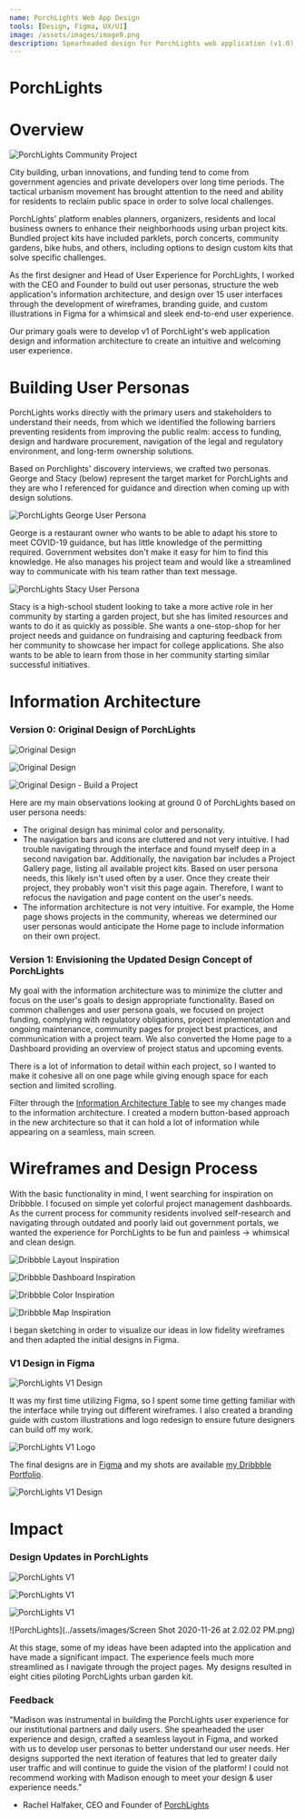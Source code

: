 ```yaml
---
name: PorchLights Web App Design
tools: [Design, Figma, UX/UI]
image: /assets/images/image9.png
description: Spearheaded design for PorchLights web application (v1.0), collaborating directly with the Founder and CEO to develop user personas, information architecture, and mapping out of user experience. Created 15 user interfaces through the development of wireframes, branding guide, and custom illustrations in Figma for a whimsical and sleek end-to-end user experience. Designs resulted in eight cities piloting PorchLights.
---
```

# PorchLights

# Overview

![PorchLights Community Project](https://miro.medium.com/max/1400/1*U0JGZ0TrjhATOj4PTP8A5A.png)

City building, urban innovations, and funding tend to come from government agencies and private developers over long time periods. The tactical urbanism movement has brought attention to the need and ability for residents to reclaim public space in order to solve local challenges.

PorchLights' platform enables planners, organizers, residents and local business owners to enhance their neighborhoods using urban project kits. Bundled project kits have included parklets, porch concerts, community gardens, bike hubs, and others, including options to design custom kits that solve specific challenges.

As the first designer and Head of User Experience for PorchLights, I worked with the CEO and Founder to build out user personas, structure the web application's information architecture, and design over 15 user interfaces through the development of wireframes, branding guide, and custom illustrations in Figma for a whimsical and sleek end-to-end user experience.

Our primary goals were to develop v1 of PorchLight's web application design and information architecture to create an intuitive and welcoming user experience.

# Building User Personas

PorchLights works directly with the primary users and stakeholders to understand their needs, from which we identified the following barriers preventing residents from improving the public realm: access to funding, design and hardware procurement, navigation of the legal and regulatory environment, and long-term ownership solutions.

Based on Porchlights' discovery interviews, we crafted two personas. George and Stacy (below) represent the target market for PorchLights and they are who I referenced for guidance and direction when coming up with design solutions.

![PorchLights George User Persona](https://cdn.dribbble.com/users/4750159/screenshots/14395304/media/07aad17552893f12acfbdbd2880d70df.png)

George is a restaurant owner who wants to be able to adapt his store to meet COVID-19 guidance, but has little knowledge of the permitting required. Government websites don't make it easy for him to find this knowledge. He also manages his project team and would like a streamlined way to communicate with his team rather than text message.

![PorchLights Stacy User Persona](../assets/images/Screen_Shot_2020-11-25_at_9.28.42_PM.png)

Stacy is a high-school student looking to take a more active role in her community by starting a garden project, but she has limited resources and wants to do it as quickly as possible. She wants a one-stop-shop for her project needs and guidance on fundraising and capturing feedback from her community to showcase her impact for college applications. She also wants to be able to learn from those in her community starting similar successful initiatives.

# Information Architecture

### Version 0: Original Design of PorchLights

![Original Design](../assets/images/Screen_Shot_2020-11-25_at_8.55.51_PM.png)

![Original Design](../assets/images/Screen_Shot_2020-11-25_at_8.55.24_PM.png)

![Original Design - Build a Project](../assets/images/Screen_Shot_2020-11-25_at_8.54.48_PM.png)

Here are my main observations looking at ground 0 of PorchLights based on user persona needs:

- The original design has minimal color and personality.
- The navigation bars and icons are cluttered and not very intuitive. I had trouble navigating through the interface and found myself deep in a second navigation bar. Additionally, the navigation bar includes a Project Gallery page, listing all available project kits. Based on user persona needs, this likely isn't used often by a user. Once they create their project, they probably won't visit this page again. Therefore, I want to refocus the navigation and page content on the user's needs.
- The information architecture is not very intuitive. For example, the Home page shows projects in the community, whereas we determined our user personas would anticipate the Home page to include information on their own project. 

### Version 1: Envisioning the Updated Design Concept of PorchLights

My goal with the information architecture was to minimize the clutter and focus on the user's goals to design appropriate functionality. Based on common challenges and user persona goals, we focused on project funding, complying with regulatory obligations, project implementation and ongoing maintenance, community pages for project best practices, and communication with a project team. We also converted the Home page to a Dashboard providing an overview of project status and upcoming events.

There is a lot of information to detail within each project, so I wanted to make it cohesive all on one page while giving enough space for each section and limited scrolling. 

Filter through the [Information Architecture Table](https://www.notion.so/4e7712e9f17743b29b01a8e30e3c7d9f?v=d709c87d82c64e2fad5a167d544b0b4f) to see my changes made to the information architecture. I created a modern button-based approach in the new architecture so that it can hold a lot of information while appearing on a seamless, main screen.


# Wireframes and Design Process

With the basic functionality in mind, I went searching for inspiration on Dribbble. I focused on simple yet colorful project management dashboards. As the current process for community residents involved self-research and navigating through outdated and poorly laid out government portals, we wanted the experience for PorchLights to be fun and painless → whimsical and clean design.

![Dribbble Layout Inspiration](https://cdn.dribbble.com/users/1991539/screenshots/7078475/media/6c33dbac7a1c37a2acd3111e8b486835.png)

![Dribbble Dashboard Inspiration](https://cdn.dribbble.com/users/156577/screenshots/11220831/media/ac1c00f5559047ffa29dba2c5ad4670f.png)

![Dribbble Color Inspiration](https://cdn.dribbble.com/users/25514/screenshots/14061674/media/9677020c9eff3d7116312ae258e345b2.png)

![Dribbble Map Inspiration](https://cdn.dribbble.com/users/5031392/screenshots/11029900/media/923107b955c4c79d3a6cdb8d1d6bd96d.png)

I began sketching in order to visualize our ideas in low fidelity wireframes and then adapted the initial designs in Figma.


### V1 Design in Figma

![PorchLights V1 Design](https://cdn.dribbble.com/users/4750159/screenshots/14338912/media/b86aba5950a380c16e0cfa6a8154df71.jpg)

It was my first time utilizing Figma, so I spent some time getting familiar with the interface while trying out different wireframes. I also created a branding guide with custom illustrations and logo redesign to ensure future designers can build off my work.

![PorchLights V1 Logo](https://d1muf25xaso8hp.cloudfront.net/https%3A%2F%2Fs3.amazonaws.com%2Fappforest_uf%2Ff1600867322999x519942349333436300%2FPorchLights%2520Logo%25201?w=96&h=81&auto=compress&fit=crop&dpr=2)

The final designs are in [Figma](https://www.figma.com/embed?embed_host=notion&url=https%3A%2F%2Fwww.figma.com%2Ffile%2Fef6Jpo1bXkXLy5yFYp9tgm%2FPorchLights-Design-Project%3Fnode-id%3D0%253A1) and my shots are available [my Dribbble Portfolio](https://dribbble.com/bymadisonross).

![PorchLights V1 Design](https://cdn.dribbble.com/users/4750159/screenshots/14338890/media/8d3acab14f3f55a3971454bd1852c523.jpg)

# Impact

### Design Updates in PorchLights

![PorchLights V1](../assets/images/Screen_Shot_2020-11-25_at_10.18.09_PM.png)

![PorchLights V1](../assets/images/Screen_Shot_2020-11-25_at_10.18.24_PM.png)

![PorchLights V1](../assets/images/Screen_Shot_2020-11-25_at_10.19.05_PM.png)

![PorchLights](../assets/images/Screen Shot 2020-11-26 at 2.02.02 PM.png)

At this stage, some of my ideas have been adapted into the application and have made a significant impact. The experience feels much more streamlined as I navigate through the project pages. My designs resulted in eight cities piloting PorchLights urban garden kit.

### Feedback

"Madison was instrumental in building the PorchLights user experience for our institutional partners and daily users. She spearheaded the user experience and design, crafted a seamless layout in Figma, and worked with us to develop user personas to better understand our user needs. Her designs supported the next iteration of features that led to greater daily user traffic and will continue to guide the vision of the platform! I could not recommend working with Madison enough to meet your design & user experience needs." 

- Rachel Halfaker, CEO and Founder of [PorchLights](https://app.porchlights.org/)